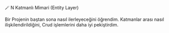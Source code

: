 🪄 N Katmanlı Mimari (Entity Layer)

Bir Projenin baştan sona nasıl ilerleyeceğini öğrendim. Katmanlar arası nasıl ilişkilendirildiğini, Crud işlemlerini daha iyi pekiştirdim. 
